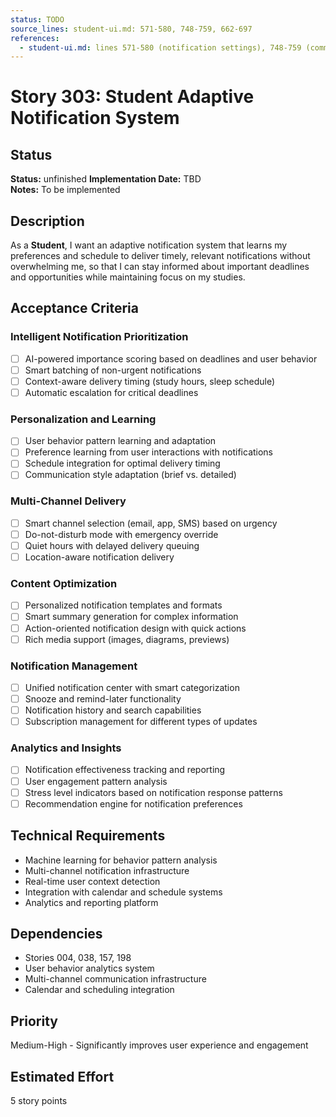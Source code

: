 ```yaml
---
status: TODO
source_lines: student-ui.md: 571-580, 748-759, 662-697
references:
  - student-ui.md: lines 571-580 (notification settings), 748-759 (communication), 662-697 (structured communication)
---
```

# Story 303: Student Adaptive Notification System

## Status
**Status:** unfinished
**Implementation Date:** TBD  
**Notes:** To be implemented

## Description
As a **Student**, I want an adaptive notification system that learns my preferences and schedule to deliver timely, relevant notifications without overwhelming me, so that I can stay informed about important deadlines and opportunities while maintaining focus on my studies.

## Acceptance Criteria

### Intelligent Notification Prioritization
- [ ] AI-powered importance scoring based on deadlines and user behavior
- [ ] Smart batching of non-urgent notifications
- [ ] Context-aware delivery timing (study hours, sleep schedule)
- [ ] Automatic escalation for critical deadlines

### Personalization and Learning
- [ ] User behavior pattern learning and adaptation
- [ ] Preference learning from user interactions with notifications
- [ ] Schedule integration for optimal delivery timing
- [ ] Communication style adaptation (brief vs. detailed)

### Multi-Channel Delivery
- [ ] Smart channel selection (email, app, SMS) based on urgency
- [ ] Do-not-disturb mode with emergency override
- [ ] Quiet hours with delayed delivery queuing
- [ ] Location-aware notification delivery

### Content Optimization
- [ ] Personalized notification templates and formats
- [ ] Smart summary generation for complex information
- [ ] Action-oriented notification design with quick actions
- [ ] Rich media support (images, diagrams, previews)

### Notification Management
- [ ] Unified notification center with smart categorization
- [ ] Snooze and remind-later functionality
- [ ] Notification history and search capabilities
- [ ] Subscription management for different types of updates

### Analytics and Insights
- [ ] Notification effectiveness tracking and reporting
- [ ] User engagement pattern analysis
- [ ] Stress level indicators based on notification response patterns
- [ ] Recommendation engine for notification preferences

## Technical Requirements
- Machine learning for behavior pattern analysis
- Multi-channel notification infrastructure
- Real-time user context detection
- Integration with calendar and schedule systems
- Analytics and reporting platform

## Dependencies
- Stories 004, 038, 157, 198
- User behavior analytics system
- Multi-channel communication infrastructure
- Calendar and scheduling integration

## Priority
Medium-High - Significantly improves user experience and engagement

## Estimated Effort
5 story points
